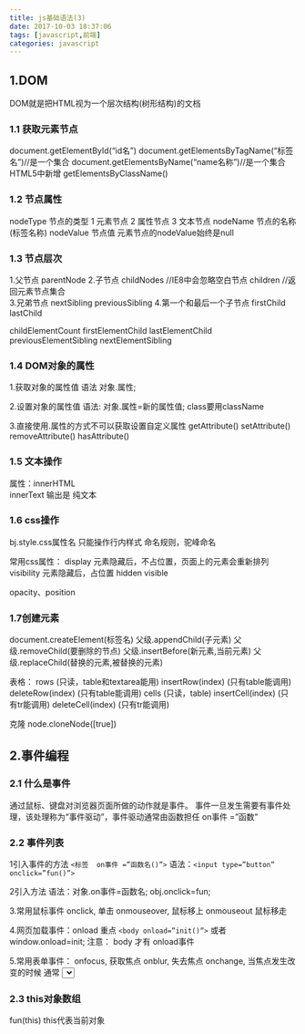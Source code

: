 ```yaml
---
title: js基础语法(3)
date: 2017-10-03 18:37:06
tags: [javascript,前端]
categories: javascript
---
```

## 1.DOM ##
DOM就是把HTML视为一个层次结构(树形结构)的文档

### 1.1 获取元素节点 ###
document.getElementById(“id名”)
document.getElementsByTagName(“标签名”)//是一个集合
document.getElementsByName(“name名称”)//是一个集合
HTML5中新增
getElementsByClassName()

### 1.2 节点属性 ###
nodeType		节点的类型
1 元素节点
2 属性节点
3 文本节点 
nodeName		节点的名称(标签名称)
nodeValue		节点值
元素节点的nodeValue始终是null

### 1.3 节点层次 ###
1.父节点 
parentNode
2.子节点
childNodes	//IE8中会忽略空白节点
children		//返回元素节点集合 	
3.兄弟节点
nextSibling
previousSibling
4.第一个和最后一个子节点
firstChild
lastChild

childElementCount
firstElementChild
lastElementChild
previousElementSibling
nextElementSibling
### 1.4 DOM对象的属性 ###

1.获取对象的属性值
语法  对象.属性;

2.设置对象的属性值
语法: 对象.属性=新的属性值;
class要用className


3.直接使用.属性的方式不可以获取设置自定义属性
getAttribute()
setAttribute()
removeAttribute()
hasAttribute()

### 1.5 文本操作 ###
属性：innerHTML  
innerText  输出是 纯文本

### 1.6 css操作 ###
bj.style.css属性名
只能操作行内样式
命名规则，驼峰命名

常用css属性：
display
元素隐藏后，不占位置，页面上的元素会重新排列
visibility
元素隐藏后，占位置
hidden
visible

opacity、position
### 1.7创建元素 ###
document.createElement(标签名)
父级.appendChild(子元素)
父级.removeChild(要删除的节点)
父级.insertBefore(新元素,当前元素)
父级.replaceChild(替换的元素,被替换的元素)

表格：
rows                          (只读，table和textarea能用)
insertRow(index)              (只有table能调用)
deleteRow(index)	          (只有table能调用)
cells		          (只读，table)
insertCell(index)               (只有tr能调用)
deleteCell(index)              (只有tr能调用)

克隆
node.cloneNode([true])		

## 2.事件编程 ##
### 2.1 什么是事件 ###
通过鼠标、键盘对浏览器页面所做的动作就是事件。
事件一旦发生需要有事件处理，该处理称为“事件驱动”，事件驱动通常由函数担任 on事件 =”函数”

### 2.2 事件列表 ###
1引入事件的方法
`<标签  on事件 =”函数名()”>`
语法：`<input type=”button” onclick=”fun()”>`

2引入方法
语法：对象.on事件=函数名; 
obj.onclick=fun;

3.常用鼠标事件
onclick, 单击
onmouseover,  鼠标移上
onmouseout  鼠标移走

4.网页加载事件：onload  重点
`<body onload=”init()”>`
或者 
window.onload=init;
注意： body 才有 onload事件

5.常用表单事件：
onfocus,  获取焦点
onblur,  失去焦点
onchange, 当焦点发生改变的时候  通常 <select >
onsubmit 表单`<form   onsubmit=”函数名()”>`

### 2.3 this对象数组 ###
fun(this)
this代表当前对象